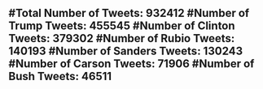 #Total Number of Tweets: 932412 
#Number of Trump Tweets: 455545
#Number of Clinton Tweets: 379302
#Number of Rubio Tweets: 140193
#Number of Sanders Tweets: 130243
#Number of Carson Tweets: 71906
#Number of Bush Tweets: 46511
---

